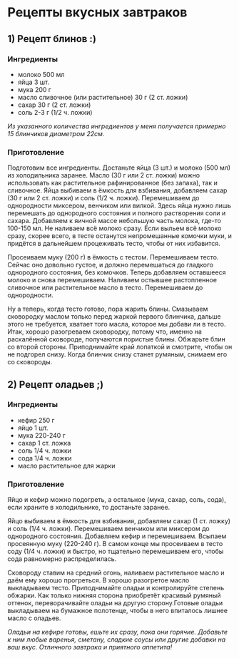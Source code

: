 # **Рецепты вкусных завтраков**

## 1) Рецепт блинов :)

### **Ингредиенты**

+ молоко 500 мл
+ яйца 3 шт.
+ мука 200 г
+ масло сливочное (или растительное) 30 г (2 ст. ложки)
+ сахар 30 г (2 ст. ложки)
+ соль 2-3 г (1/2 ч. ложки)

*Из указанного количества ингредиентов у меня получается примерно 15 блинчиков диаметром 22см.*

### **Приготовление**

Подготовим все ингредиенты. Достаньте яйца (3 шт.) и молоко (500 мл) из холодильника заранее. Масло (30 г или 2 ст. ложки) можно использовать как растительное рафинированное (без запаха), так и сливочное. Яйца выбиваем в ёмкость для взбивания, добавляем сахар (30 г или 2 ст. ложки) и соль (1/2 ч. ложки). Перемешиваем до однородности миксером, венчиком или вилкой. Здесь яйца нужно лишь перемешать до однородного состояния и полного растворения соли и сахара. Добавляем к яичной массе небольшую часть молока, где-то 100-150 мл. Не наливаем всё молоко сразу. Если выльем всё молоко сразу, скорее всего, в тесте останутся непромешанные комочки муки, и придётся в дальнейшем процеживать тесто, чтобы от них избавится. 

Просеиваем муку (200 г) в ёмкость с тестом. Перемешиваем тесто. Сейчас оно довольно густое, и должно перемешаться до гладкого однородного состояния, без комочков. Теперь добавляем оставшееся молоко и снова перемешиваем. Наливаем остывшее растопленное сливочное или растительное масло в тесто. Перемешиваем до однородности.

Ну а теперь, когда тесто готово, пора жарить блины. Смазываем сковородку маслом только перед жаркой первого блинчика, дальше этого не требуется, хватает того масла, которое мы добави ли в тесто. Итак, хорошо разогреваем сковородку, потому что, именно на раскалённой сковороде, получаются пористые блины. Обжарьте блин со второй стороны. Приподнимайте край лопаткой и смотрите, чтобы он не подгорел снизу. Когда блинчик снизу станет румяным, снимаем его со сковороды.

## 2) Рецепт оладьев ;)

### **Ингредиенты**

* кефир 250 г
* яйцо 1 шт.
* мука 220-240 г
* сахар 1 ст. ложка
* соль 1/4 ч. ложки
* сода 1/4 ч. ложки
* масло растительное для жарки

### **Приготовление**

Яйцо и кефир можно подогреть, а остальное (мука, сахар, соль, сода), если храните в холодильнике, то достаньте заранее. 

Яйцо выбиваем в ёмкость для взбивания, добавляем сахар (1 ст. ложку) и соль (1/4 ч. ложки). Перемешиваем венчиком или миксером до однородного состояния. Добавляем кефир и перемешиваем. Всыпаем просеянную муку (220-240 г). В самом конце мы просеиваем в тесто соду (1/4 ч. ложки) и быстро, но тщательно перемешиваем его, чтобы сода равномерно распределилась. 

Сковороду ставим на средний огонь, наливаем растительное масло и даём ему хорошо прогреться. В хорошо разогретое масло выкладываем тесто. Приподнимайте оладьи и контролируйте степень обжарки. Как только нижняя сторона приобретёт красивый румяный оттенок, переворачивайте оладьи на другую сторону.Готовые оладьи выкладываем на бумажное полотенце, чтобы в него впиталось лишнее масло с оладьев. 

*Оладьи на кефире готовы, ешьте их сразу, пока они горячие. Добавьте к ним любые варенья, сметану, сладкие соусы или другие добавки на ваш вкус. Отличного завтрака и приятного аппетита!*

